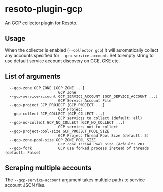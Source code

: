# resoto-plugin-gcp
An GCP collector plugin for Resoto.

## Usage
When the collector is enabled (`--collector gcp`) it will automatically collect any accounts specified for `--gcp-service-account`. Set to empty string to use default service account discovery on GCE, GKE etc.

## List of arguments
```
  --gcp-zone GCP_ZONE [GCP_ZONE ...]
                        GCP Zone
  --gcp-service-account GCP_SERVICE_ACCOUNT [GCP_SERVICE_ACCOUNT ...]
                        GCP Service Account File
  --gcp-project GCP_PROJECT [GCP_PROJECT ...]
                        GCP Project
  --gcp-collect GCP_COLLECT [GCP_COLLECT ...]
                        GCP services to collect (default: all)
  --gcp-no-collect GCP_NO_COLLECT [GCP_NO_COLLECT ...]
                        GCP services not to collect
  --gcp-project-pool-size GCP_PROJECT_POOL_SIZE
                        GCP Project Thread Pool Size (default: 5)
  --gcp-zone-pool-size GCP_ZONE_POOL_SIZE
                        GCP Zone Thread Pool Size (default: 20)
  --gcp-fork            GCP use forked process instead of threads (default: False)
```

## Scraping multiple accounts
The `--gcp-service-account` argument takes multiple paths to service account JSON files.

